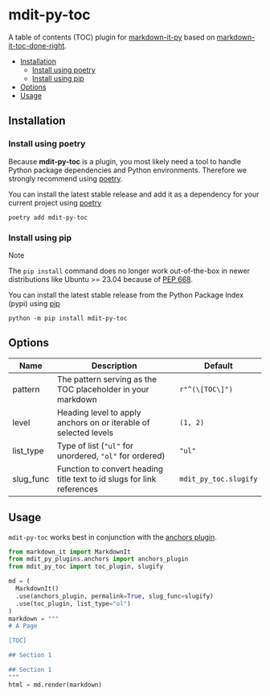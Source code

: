 # mdit-py-toc <!-- omit in toc -->

A table of contents (TOC) plugin for [markdown-it-py](https://markdown-it-py.readthedocs.io/en/latest/)
based on [markdown-it-toc-done-right](https://github.com/nagaozen/markdown-it-toc-done-right).

- [Installation](#installation)
  - [Install using poetry](#install-using-poetry)
  - [Install using pip](#install-using-pip)
- [Options](#options)
- [Usage](#usage)

## Installation

### Install using poetry

Because **mdit-py-toc** is a plugin, you most likely need a tool to
handle Python package dependencies and Python environments. Therefore we
strongly recommend using [poetry].

You can install the latest stable release and add it as a dependency for your
current project using [poetry]

```
poetry add mdit-py-toc
```

### Install using pip

> [!NOTE]
> The `pip install` command does no longer work out-of-the-box in newer
> distributions like Ubuntu >= 23.04 because of [PEP 668](https://peps.python.org/pep-0668).

You can install the latest stable release from the Python Package Index (pypi)
using [pip]

```
python -m pip install mdit-py-toc
```

## Options

| Name      | Description                                                            | Default               |
| --------- | ---------------------------------------------------------------------- | --------------------- |
| pattern   | The pattern serving as the TOC placeholder in your markdown            | `r"^(\[TOC\]")`       |
| level     | Heading level to apply anchors on or iterable of selected levels       | `(1, 2)`              |
| list_type | Type of list (`"ul"` for unordered, `"ol"` for ordered)                | `"ul"`                |
| slug_func | Function to convert heading title text to id slugs for link references | `mdit_py_toc.slugify` |

## Usage

`mdit-py-toc` works best in conjunction with the [anchors plugin](https://mdit-py-plugins.readthedocs.io/en/latest/#heading-anchors).

```python
from markdown_it import MarkdownIt
from mdit_py_plugins.anchors import anchors_plugin
from mdit_py_toc import toc_plugin, slugify

md = (
  MarkdownIt()
  .use(anchors_plugin, permalink=True, slug_func=slugify)
  .use(toc_plugin, list_type="ol")
)
markdown = """
# A Page

[TOC]

## Section 1

## Section 1
"""
html = md.render(markdown)
```

[poetry]: https://python-poetry.org/
[pip]: https://pip.pypa.io/
